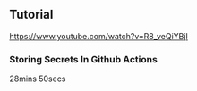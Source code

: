 ## Tutorial
https://www.youtube.com/watch?v=R8_veQiYBjI


### Storing Secrets In Github Actions
28mins 50secs

